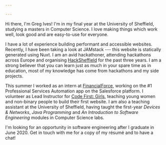 ```yaml
---

---
```

Hi there, I'm Greg Ives! I'm in my final year at the University of Sheffield, studying a masters in Computer Science. I love making things which work well, look good and are easy-to-use for everyone.

I have a lot of experience building performant and accessible websites. Recently, I have been taking a look at JAMstack --- this website is statically generated using Nuxt. I am an avid hackathoner, attending hackathons across Europe and organising [HackSheffield](https://hacksheffield.co) for the past three years. I am a strong believer that you can learn just as much in your spare time as in education, most of my knowledge has come from hackathons and my side projects.

This summer I worked as an intern at [FinancialForce](https://financialforce.com), working on the #1 Professional Services Automation app on the Salesforce platform. I volunteer as Lead Instructor for [Code First: Girls](https://codefirstgirls.org.uk), teaching young women and non-binary people to build their first website. I am also a teaching assistant at the University of Sheffield, having taught the first-year _Devices & Networks_, _Java Programming_ and _An Introduction to Software Engineering_ modules in Computer Science labs.

I'm looking for an opportunity in software engineering after I graduate in June 2020. <nuxt-link to="/contact">Get in touch with me</nuxt-link> for a copy of my résumé and to have a chat!
